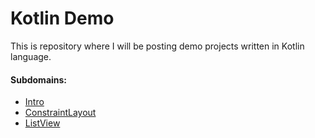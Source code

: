 # Kotlin Demo

This is repository where I will be posting demo projects written in Kotlin language.

#### Subdomains:
- [Intro](./KotlinIntro)
- [ConstraintLayout](./ConstraintLayout)
- [ListView](./ListView)
